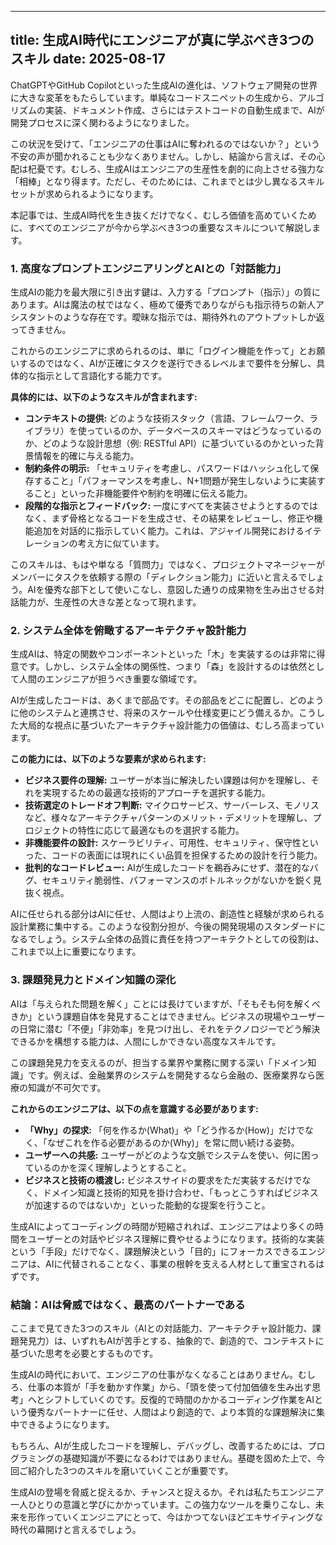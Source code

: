 
---
title: 生成AI時代にエンジニアが真に学ぶべき3つのスキル
date: 2025-08-17
---

ChatGPTやGitHub Copilotといった生成AIの進化は、ソフトウェア開発の世界に大きな変革をもたらしています。単純なコードスニペットの生成から、アルゴリズムの実装、ドキュメント作成、さらにはテストコードの自動生成まで、AIが開発プロセスに深く関わるようになりました。

この状況を受けて、「エンジニアの仕事はAIに奪われるのではないか？」という不安の声が聞かれることも少なくありません。しかし、結論から言えば、その心配は杞憂です。むしろ、生成AIはエンジニアの生産性を劇的に向上させる強力な「相棒」となり得ます。ただし、そのためには、これまでとは少し異なるスキルセットが求められるようになります。

本記事では、生成AI時代を生き抜くだけでなく、むしろ価値を高めていくために、すべてのエンジニアが今から学ぶべき3つの重要なスキルについて解説します。

### 1. 高度なプロンプトエンジニアリングとAIとの「対話能力」

生成AIの能力を最大限に引き出す鍵は、入力する「プロンプト（指示）」の質にあります。AIは魔法の杖ではなく、極めて優秀でありながらも指示待ちの新人アシスタントのような存在です。曖昧な指示では、期待外れのアウトプットしか返ってきません。

これからのエンジニアに求められるのは、単に「ログイン機能を作って」とお願いするのではなく、AIが正確にタスクを遂行できるレベルまで要件を分解し、具体的な指示として言語化する能力です。

**具体的には、以下のようなスキルが含まれます:**

*   **コンテキストの提供:** どのような技術スタック（言語、フレームワーク、ライブラリ）を使っているのか、データベースのスキーマはどうなっているのか、どのような設計思想（例: RESTful API）に基づいているのかといった背景情報を的確に与える能力。
*   **制約条件の明示:** 「セキュリティを考慮し、パスワードはハッシュ化して保存すること」「パフォーマンスを考慮し、N+1問題が発生しないように実装すること」といった非機能要件や制約を明確に伝える能力。
*   **段階的な指示とフィードバック:** 一度にすべてを実装させようとするのではなく、まず骨格となるコードを生成させ、その結果をレビューし、修正や機能追加を対話的に指示していく能力。これは、アジャイル開発におけるイテレーションの考え方に似ています。

このスキルは、もはや単なる「質問力」ではなく、プロジェクトマネージャーがメンバーにタスクを依頼する際の「ディレクション能力」に近いと言えるでしょう。AIを優秀な部下として使いこなし、意図した通りの成果物を生み出させる対話能力が、生産性の大きな差となって現れます。

### 2. システム全体を俯瞰するアーキテクチャ設計能力

生成AIは、特定の関数やコンポーネントといった「木」を実装するのは非常に得意です。しかし、システム全体の関係性、つまり「森」を設計するのは依然として人間のエンジニアが担うべき重要な領域です。

AIが生成したコードは、あくまで部品です。その部品をどこに配置し、どのように他のシステムと連携させ、将来のスケールや仕様変更にどう備えるか。こうした大局的な視点に基づいたアーキテクチャ設計能力の価値は、むしろ高まっています。

**この能力には、以下のような要素が求められます:**

*   **ビジネス要件の理解:** ユーザーが本当に解決したい課題は何かを理解し、それを実現するための最適な技術的アプローチを選択する能力。
*   **技術選定のトレードオフ判断:** マイクロサービス、サーバーレス、モノリスなど、様々なアーキテクチャパターンのメリット・デメリットを理解し、プロジェクトの特性に応じて最適なものを選択する能力。
*   **非機能要件の設計:** スケーラビリティ、可用性、セキュリティ、保守性といった、コードの表面には現れにくい品質を担保するための設計を行う能力。
*   **批判的なコードレビュー:** AIが生成したコードを鵜呑みにせず、潜在的なバグ、セキュリティ脆弱性、パフォーマンスのボトルネックがないかを鋭く見抜く視点。

AIに任せられる部分はAIに任せ、人間はより上流の、創造性と経験が求められる設計業務に集中する。このような役割分担が、今後の開発現場のスタンダードになるでしょう。システム全体の品質に責任を持つアーキテクトとしての役割は、これまで以上に重要になります。

### 3. 課題発見力とドメイン知識の深化

AIは「与えられた問題を解く」ことには長けていますが、「そもそも何を解くべきか」という課題自体を発見することはできません。ビジネスの現場やユーザーの日常に潜む「不便」「非効率」を見つけ出し、それをテクノロジーでどう解決できるかを構想する能力は、人間にしかできない高度なスキルです。

この課題発見力を支えるのが、担当する業界や業務に関する深い「ドメイン知識」です。例えば、金融業界のシステムを開発するなら金融の、医療業界なら医療の知識が不可欠です。

**これからのエンジニアは、以下の点を意識する必要があります:**

*   **「Why」の探求:** 「何を作るか(What)」や「どう作るか(How)」だけでなく、「なぜこれを作る必要があるのか(Why)」を常に問い続ける姿勢。
*   **ユーザーへの共感:** ユーザーがどのような文脈でシステムを使い、何に困っているのかを深く理解しようとすること。
*   **ビジネスと技術の橋渡し:** ビジネスサイドの要求をただ実装するだけでなく、ドメイン知識と技術的知見を掛け合わせ、「もっとこうすればビジネスが加速するのではないか」といった能動的な提案を行うこと。

生成AIによってコーディングの時間が短縮されれば、エンジニアはより多くの時間をユーザーとの対話やビジネス理解に費やせるようになります。技術的な実装という「手段」だけでなく、課題解決という「目的」にフォーカスできるエンジニアは、AIに代替されることなく、事業の根幹を支える人材として重宝されるはずです。

### 結論：AIは脅威ではなく、最高のパートナーである

ここまで見てきた3つのスキル（AIとの対話能力、アーキテクチャ設計能力、課題発見力）は、いずれもAIが苦手とする、抽象的で、創造的で、コンテキストに基づいた思考を必要とするものです。

生成AIの時代において、エンジニアの仕事がなくなることはありません。むしろ、仕事の本質が「手を動かす作業」から、「頭を使って付加価値を生み出す思考」へとシフトしていくのです。反復的で時間のかかるコーディング作業をAIという優秀なパートナーに任せ、人間はより創造的で、より本質的な課題解決に集中できるようになります。

もちろん、AIが生成したコードを理解し、デバッグし、改善するためには、プログラミングの基礎知識が不要になるわけではありません。基礎を固めた上で、今回ご紹介した3つのスキルを磨いていくことが重要です。

生成AIの登場を脅威と捉えるか、チャンスと捉えるか。それは私たちエンジニア一人ひとりの意識と学びにかかっています。この強力なツールを乗りこなし、未来を形作っていくエンジニアにとって、今はかつてないほどエキサイティングな時代の幕開けと言えるでしょう。